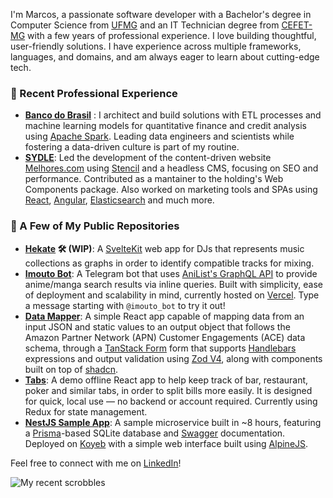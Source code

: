 I'm Marcos, a passionate software developer with a Bachelor's degree in Computer Science from [UFMG](https://www.ufmg.br/) and an IT Technician degree from [CEFET-MG](https://en.wikipedia.org/wiki/Federal_Center_for_Technological_Education_of_Minas_Gerais) with a few years of professional experience. I love building thoughtful, user-friendly solutions. I have experience across multiple frameworks, languages, and domains, and am always eager to learn about cutting-edge tech.

### 💼 Recent Professional Experience

- **[Banco do Brasil](https://www.bb.com.br/)** : I architect and build solutions with ETL processes and machine learning models for quantitative finance and credit analysis using [Apache Spark](https://spark.apache.org/). Leading data engineers and scientists while fostering a data-driven culture is part of my routine.
- **[SYDLE](https://www.sydle.com/)**: Led the development of the content-driven website [Melhores.com](https://melhores.com) using [Stencil](https://stenciljs.com/) and a headless CMS, focusing on SEO and performance. Contributed as a mantainer to the holding's Web Components package. Also worked on marketing tools and SPAs using [React](https://reactjs.org/), [Angular](https://angular.io/), [Elasticsearch](https://www.elastic.co/) and much more.

### 🌟 A Few of My Public Repositories

- **[Hekate](https://github.com/marscos/hekate-app) 🛠 (WIP)**: A [SvelteKit](https://kit.svelte.dev/) web app for DJs that represents music collections as graphs in order to identify compatible tracks for mixing.
- **[Imouto Bot](https://github.com/marscos/imouto_bot)**: A Telegram bot that uses [AniList's GraphQL API](https://anilist.gitbook.io/anilist-apiv2-docs/) to provide anime/manga search results via inline queries. Built with simplicity, ease of deployment and scalability in mind, currently hosted on [Vercel](https://vercel.com/). Type a message starting with `@imouto_bot` to try it out!
- **[Data Mapper](https://github.com/marscos/data-mapper)**: A simple React app capable of mapping data from an input JSON and static values to an output object that follows the Amazon Partner Network (APN) Customer Engagements (ACE) data schema, through a [TanStack Form](https://tanstack.com/form/latest) form that supports [Handlebars](https://handlebarsjs.com/) expressions and output validation using [Zod V4](https://zod.dev/), along with components built on top of [shadcn](https://ui.shadcn.com/).
- **[Tabs](https://github.com/marscos/tabs)**: A demo offline React app to help keep track of bar, restaurant, poker and similar tabs, in order to split bills more easily. It is designed for quick, local use — no backend or account required. Currently using Redux for state management.
- **[NestJS Sample App](https://github.com/marscos/nestjs-sample-app)**: A sample microservice built in ~8 hours, featuring a [Prisma](https://www.prisma.io/)-based SQLite database and [Swagger](https://swagger.io/) documentation. Deployed on [Koyeb](https://www.koyeb.com/) with a simple web interface built using [AlpineJS](https://alpinejs.dev/).

Feel free to connect with me on [LinkedIn](https://www.linkedin.com/in/marcos-carvalho-de-assis-736289147/)!

![My recent scrobbles](https://lastfm-recently-played.vercel.app/api?user=Dashz&count=3&footer_style=normal_stats)
